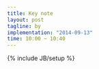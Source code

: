 ```yaml
---
title: Key note
layout: post
tagline: by
implementation: "2014-09-13"
time: 10:00 ~ 10:40
---
```


{% include JB/setup %}

